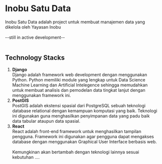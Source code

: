 # Inobu Satu Data
Inobu Satu Data adalah project untuk membuat manajemen data yang dikelola oleh Yayasan Inobu
<br><br>
--still in active development--
<br><br>
## Technology Stacks
1. <b>Django</b><br>
Django adalah framework web development dengan menggunakan Python. Python memiliki module yang lengkap untuk Data Science  Machine Learning dan Artificial Intelegence  sehingga memudahkan untuk membuat analisis dan pemodelan data tingkat lanjut dengan menggunakan framework ini.
2. <b>PostGIS</b><br>
PostGIS adalah ekstensi spasial dari PostgreSQL  sebuah teknologi database relational dengan kemampuan komputasi yang baik. Teknologi ini digunakan guna menghasilkan penyimpanan data yang padu baik data tabular ataupun data spasial. 
3. <b>React</b><br>
React adalah front-end framework untuk menghasilkan tampilan pengguna. Framework ini digunakan agar pengguna dapat mengakses database dengan menggunakan Graphical User Interface berbasis web.<br><br>
Kemungkinan akan bertambah dengan teknologi lainnya sesuai kebutuhan .... 
